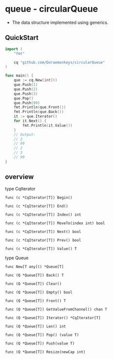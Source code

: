 

# queue - circularQueue

 - The data structure implemented using generics.

## QuickStart

```go
import (
	"fmt"

	cq "github.com/Doraemonkeys/circularQueue"
)

func main() {
	que := cq.New[int]()
	que.Push(1)
	que.Push(2)
	que.Push(3)
	que.Pop()
	que.Push(99)
	fmt.Println(que.Front())
	fmt.Println(que.Back())
	it := que.Iterator()
	for it.Next() {
		fmt.Println(it.Value())
	}
	// Output:
	// 2
	// 99
	// 2
	// 3
	// 99
}

```





## overview

type CqIterator

    func (c *CqIterator[T]) Begin()

    func (c *CqIterator[T]) End()

    func (c *CqIterator[T]) Index() int

    func (c *CqIterator[T]) MoveTo(index int) bool

    func (c *CqIterator[T]) Next() bool

    func (c *CqIterator[T]) Prev() bool

    func (c *CqIterator[T]) Value() T



type Queue

    func New[T any]() *Queue[T]

    func (Q *Queue[T]) Back() T

    func (Q *Queue[T]) Clear()

    func (Q *Queue[T]) Empty() bool

    func (Q *Queue[T]) Front() T

    func (Q *Queue[T]) GetValueFromChannel() chan T

    func (Q *Queue[T]) Iterator() *CqIterator[T]

    func (Q *Queue[T]) Len() int

    func (Q *Queue[T]) Pop() (value T)

    func (Q *Queue[T]) Push(value T)
	
    func (Q *Queue[T]) Resize(newCap int)



